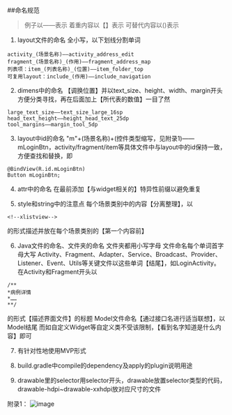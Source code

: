 ##命名规范
>例子以——表示
着重内容以【】表示
可替代内容以()表示

1. layout文件的命名
全小写，以下划线分割单词
```
activity_(场景名称)——activity_address_edit
fragment_(场景名称)_(作用)——fragment_address_map
列表项：item_(列表名称)_(位置)——item_folder_top
可复用layout：include_(作用)——include_navigation
```

2. dimens中的命名
【调换位置】并以text_size、height、width、margin开头方便分类寻找，再在后面加上【所代表的数值】一目了然
```
large_text_size——text_size_large_16sp
head_text_height——height_head_text_25dp
tool_margins——margin_tool_5dp
```
3. layout中id的命名
"m"+(场景名称)+(控件类型缩写，见附录1)——mLoginBtn，activity/fragment/item等具体文件中与layout中的id保持一致，方便查找和替换，即
```
@BindView(R.id.mLoginBtn)
Button mLoginBtn;
```
4. attr中的命名
在最前添加【与widget相关的】特异性前缀以避免重复

5. style和string中的注意点
每个场景类别中的内容【分离整理】，以
```
<!--xlistview-->
```
的形式描述并放在每个场景类别的【第一个内容前】

6. Java文件的命名、文件夹的命名
文件夹都用小写字母
文件命名每个单词首字母大写
Activity、Fragment、Adapter、Service、Broadcast、Provider、Listener、Event、Utils等关键文件以这些单词【结尾】，如LoginActivity。
在Activity和Fragment开头以
```
/**
*病例详情
*……
**/
```
的形式【描述界面文件】的标题
Model文件命名【通过接口名进行适当联想】，以Model结尾
而如自定义Widget等自定义类不受该限制，【看到名字知道是什么内容】即可

7. 有针对性地使用MVP形式

8. build.gradle中compile的dependency及apply的plugin说明用途

9. drawable里的selector用selector开头，drawable放置selector类型的代码，drawable-hdpi~drawable-xxhdpi放对应尺寸的文件

附录1：
![image](http://upload-images.jianshu.io/upload_images/1522494-eff2978a19553ec5.png?imageMogr2/auto-orient/strip%7CimageView2/2/w/1240)